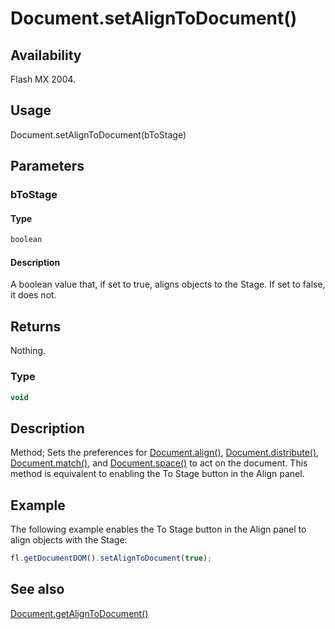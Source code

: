 # Document.setAlignToDocument()

## Availability

Flash MX 2004.

## Usage

Document.setAlignToDocument(bToStage)

## Parameters

### **bToStage**

#### Type

```typescript
boolean
```

#### Description

A boolean value that, if set to true, aligns objects to the Stage. If set to false, it does not.

## Returns

Nothing.

### Type

```typescript
void
```

## Description

Method; Sets the preferences for [Document.align()](../Document_object/Document13.md), [Document.distribute()](../Document_object/Document49.md), [Document.match()](../Document_object/Document120.md), and [Document.space()](../Document_object/Document67.md) to act on the document. This method is equivalent to enabling the To Stage button in the Align panel.

## Example

The following example enables the To Stage button in the Align panel to align objects with the Stage:

```javascript
fl.getDocumentDOM().setAlignToDocument(true);
```

## See also

[Document.getAlignToDocument()](../Document_object/Document72.md)
